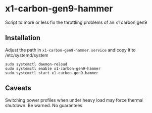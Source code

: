 # x1-carbon-gen9-hammer

Script to more or less fix the throttling problems of an x1 carbon gen9

## Installation

Adjust the path in `x1-carbon-gen9-hammer.service` and copy it to /etc/systemd/system

```
sudo systemctl daemon-reload
sudo systemctl enable x1-carbon-gen9-hammer
sudo systemctl start x1-carbon-gen9-hammer
```

## Caveats

Switching power profiles when under heavy load may force thermal shutdown.
Be warned. No guarantees.